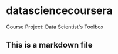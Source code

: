 datasciencecoursera
===================

Course Project: Data Scientist's Toolbox
## This is a markdown file
